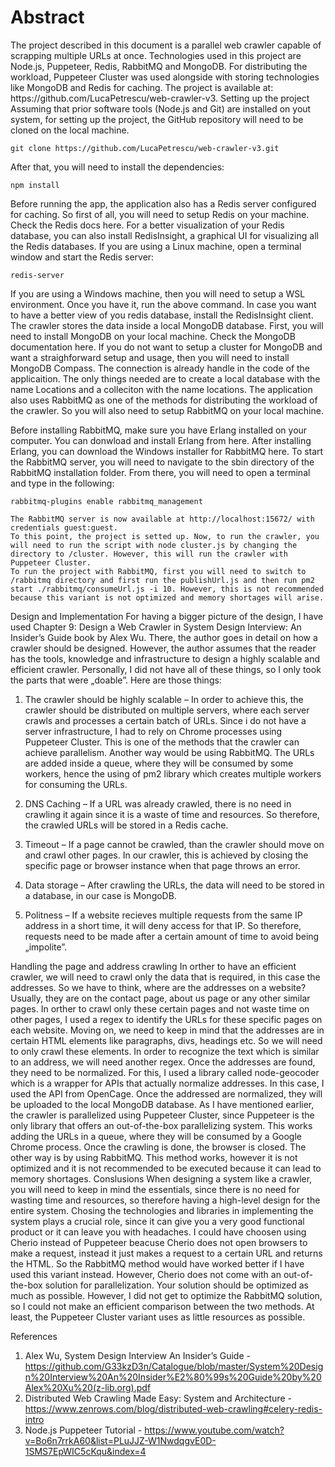 <h1>Abstract</h1>
	The project described in this document is a parallel web crawler capable of scrapping multiple URLs at once. Technologies used in this project are Node.js, Puppeteer, Redis, RabbitMQ and MongoDB. For distributing the workload, Puppeteer Cluster was used alongside with storing technologies like MongoDB and Redis for caching.
The project is available at: https://github.com/LucaPetrescu/web-crawler-v3.
Setting up the project
	Assuming that prior software tools (Node.js and Git) are installed on yout system, for setting up the project, the GitHub repository will need to be cloned on the local machine. 

````
git clone https://github.com/LucaPetrescu/web-crawler-v3.git
````
After that, you will need to install the dependencies:

````
npm install
````
Before running the app, the application also has a Redis server configured for caching. So first of all, you will need to setup Redis on your machine. Check the Redis docs here. For a better visualization of your Redis database, you can also install RedisInsight, a graphical UI for visualizing all the Redis databases.
If you are using a Linux machine, open a terminal window and start the Redis server:
````
redis-server
````
If you are using a Windows machine, then you will need to setup a WSL environment. Once you have it, run the above command.
In case you want to have a better view of you redis database, install the RedisInsight client.
The crawler stores the data inside a local MongoDB database. First, you will need to install MongoDB on your local machine. Check the MongoDB documentation here. If you do not want to setup a cluster for MongoDB and want a straighforward setup and usage, then you will need to install MongoDB Compass. The connection is already handle in the code of the applicaition. The only things needed are to create a local database with the name Locations and a colleciton with the name locations.
The application also uses RabbitMQ as one of the methods for distributing the workload of the crawler. So you will also need to setup RabbitMQ on your local machine.

Before installing RabbitMQ, make sure you have Erlang installed on your computer. You can donwload and install Erlang from here. After installing Erlang, you can download the Windows installer for RabbitMQ here. 
To start the RabbitMQ server, you will need to navigate to the sbin directory of the RabbitMQ installation folder. From there, you will need to open a terminal and type in the following:
````
rabbitmq-plugins enable rabbitmq_management
````
	The RabbitMQ server is now available at http://localhost:15672/ with credentials guest:guest.
	To this point, the project is setted up. Now, to run the crawler, you will need to run the script with node cluster.js by changing the directory to /cluster. However, this will run the crawler with Puppeteer Cluster.
	To run the project with RabbitMQ, first you will need to switch to /rabbitmq directory and first run the publishUrl.js and then run pm2 start ./rabbitmq/consumeUrl.js -i 10. However, this is not recommended because this variant is not optimized and memory shortages will arise.
Design and Implementation
	For having a bigger picture of the design, I have used Chapter 9: Design a Web Crawler in System Design Interview: An Insider’s Guide book by Alex Wu. There, the author goes in detail on how a crawler should be designed. However, the author assumes that the reader has the tools, knowledge and infrastructure to design a highly scalable and efficient crawler. Personally, I did not have all of these things, so I only took the parts that were „doable”. Here are those things:
1.	The crawler should be highly scalable – In order to achieve this, the crawler should be distributed on multiple servers, where each server crawls and processes a certain batch of URLs. Since i do not have a server infrastructure, I had to rely on Chrome processes using Puppeteer Cluster. This is one of the methods that the crawler can achieve parallelism. Another way would be using RabbitMQ. The URLs are added inside a queue, where they will be consumed by some workers, hence the using of pm2 library which creates multiple workers for consuming the URLs.

2.	DNS Caching – If a URL was already crawled, there is no need in crawling it again since it is a waste of time and resources. So therefore, the crawled URLs will be stored in a Redis cache.

3.	Timeout – If a page cannot be crawled, than the crawler should move on and crawl other pages. In our crawler, this is achieved by closing the specific page or browser instance when that page throws an error.

4.	Data storage – After crawling the URLs, the data will need to be stored in a database, in our case is MongoDB.

5.	Politness – If a website recieves multiple requests from the same IP address in a short time, it will deny access for that IP. So therefore, requests need to be made after a certain amount of time to avoid being „impolite”.

Handling the page and address crawling
	In orther to have an efficient crawler, we will need to crawl only the data that is required, in this case the addresses. So we have to think, where are the addresses on a website? Usually, they are on the contact page, about us page or any other similar pages. In orther to crawl only these certain pages and not waste time on other pages, I used a regex to identify the URLs for these specific pages on each website.
	Moving on, we need to keep in mind that the addresses are in certain HTML elements like paragraphs, divs, headings etc. So we will need to only crawl these elements. In order to recognize the text which is similar to an address, we will need another regex.
	Once the addresses are found, they need to be normalized. For this, I used a library called node-geocoder which is a wrapper for APIs that actually normalize addresses. In this case, I used the API from OpenCage. Once the addressed are normalized, they will be uploaded to the local MongoDB database.
	As I have mentioned earlier, the crawler is parallelized using Puppeteer Cluster, since Puppeteer is the only library that offers an out-of-the-box parallelizing system. This works adding the URLs in a queue, where they will be consumed by a Google Chrome process. Once the crawling is done, the browser is closed.
	The other way is by using RabbitMQ. This method works, however it is not optimized and it is not recommended to be executed because it can lead to memory shortages. 
Conslusions
	When designing a system like a crawler, you will need to keep in mind the essentials, since there is no need for wasting time and resources, so therefore having a high-level design for the entire system. 
Chosing the technologies and libraries in implementing the system plays a crucial role, since it can give you a very good functional product or it can leave you with headaches. I could have choosen using Cherio instead of Puppeteer beacuse Cherio does not open browsers to make a request, instead it just makes a request to a certain URL and returns the HTML. So the RabbitMQ method would have worked better if I have used this variant instead. However, Cherio does not come with an out-of-the-box solution for parallelization. 
Your solution should be optimized as much as possible. However, I did not get to optimize the RabbitMQ solution, so I could not make an efficient comparison between the two methods. At least, the Puppeteer Cluster variant uses as little resources as possible.





References
1.	Alex Wu, System Design Interview An Insider’s Guide -https://github.com/G33kzD3n/Catalogue/blob/master/System%20Design%20Interview%20An%20Insider%E2%80%99s%20Guide%20by%20Alex%20Xu%20(z-lib.org).pdf
2.	Distributed Web Crawling Made Easy: System and Architecture - https://www.zenrows.com/blog/distributed-web-crawling#celery-redis-intro
3.	Node.js Puppeteer Tutorial - https://www.youtube.com/watch?v=Bo6n7rrkA60&list=PLuJJZ-W1NwdqgvE0D-1SMS7EpWIC5cKqu&index=4

